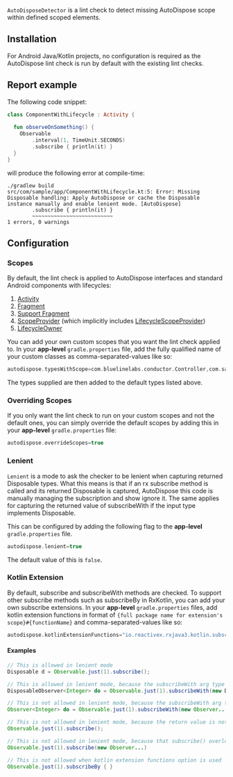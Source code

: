 `AutoDisposeDetector` is a lint check to detect missing AutoDispose scope within defined scoped elements. 

## Installation

For Android Java/Kotlin projects, no configuration is required as the AutoDispose lint check is run by default with the existing lint checks. 

## Report example

The following code snippet:
```kotlin
class ComponentWithLifecycle : Activity {
  
  fun observeOnSomething() {
    Observable
        .interval(1, TimeUnit.SECONDS)
        .subscribe { println(it) }
  }
}
```
will produce the following error at compile-time:
```console
./gradlew build
src/com/sample/app/ComponentWithLifecycle.kt:5: Error: Missing Disposable handling: Apply AutoDispose or cache the Disposable instance manually and enable lenient mode. [AutoDispose]
        .subscribe { println(it) }
        ~~~~~~~~~~~~~~~~~~~~~~~~~~
1 errors, 0 warnings
```

## Configuration

### Scopes

By default, the lint check is applied to AutoDispose interfaces and standard Android components with lifecycles:
1. [Activity](https://developer.android.com/reference/android/app/Activity.html)
2. [Fragment](https://developer.android.com/reference/android/app/Fragment.html)
3. [Support Fragment](https://developer.android.com/reference/android/support/v4/app/Fragment.html)
4. [ScopeProvider](https://uber.github.io/AutoDispose/1.x/autodispose/com/uber/autodispose/ScopeProvider.html) (which implicitly includes [LifecycleScopeProvider](https://uber.github.io/AutoDispose/1.x/autodispose/com/uber/autodispose/LifecycleScopeProvider.html))
5. [LifecycleOwner](https://developer.android.com/reference/android/arch/lifecycle/LifecycleOwner.html)

You can add your own custom scopes that you want the lint check applied to. In your **app-level** `gradle.properties` file, add the fully qualified name of your custom classes as comma-separated-values like so:
```groovy
autodispose.typesWithScope=com.bluelinelabs.conductor.Controller,com.sample.app.BasePresenter
```
The types supplied are then added to the default types listed above. 

### Overriding Scopes

If you only want the lint check to run on your custom scopes and not the default ones, you can simply override the default scopes by adding this in your **app-level** `gradle.properties` file:
```groovy
autodispose.overrideScopes=true
```

### Lenient

`Lenient` is a mode to ask the checker to be lenient when capturing returned Disposable types. What this means is that if an rx subscribe method is called and its returned Disposable is captured, AutoDispose this code is manually managing the subscription and show ignore it. The same applies for capturing the returned value of subscribeWith if the input type implements Disposable.

This can be configured by adding the following flag to the **app-level** `gradle.properties` file. 
```groovy
autodispose.lenient=true
```

The default value of this is `false`. 

### Kotlin Extension

By default, subscribe and subscribeWith methods are checked. To support other subscribe methods such as subscribeBy in RxKotlin, you can add your own subscribe extensions.
In your **app-level** `gradle.properties` files, add kotlin extension functions in format of `{full package name for extension's scope}#{functionName}` and comma-separated-values like so:

```groovy
autodispose.kotlinExtensionFunctions="io.reactivex.rxjava3.kotlin.subscribers#subscribeBy,com.sample.app.SubscribeExt#subscribe2"
```

#### Examples
```java
// This is allowed in lenient mode
Disposable d = Observable.just(1).subscribe();

// This is allowed in lenient mode, because the subscribeWith arg type is Disposable
DisposableObserver<Integer> do = Observable.just(1).subscribeWith(new DisposableObserver...)

// This is not allowed in lenient mode, because the subscribeWith arg type is not Disposable
Observer<Integer> do = Observable.just(1).subscribeWith(new Observer...)

// This is not allowed in lenient mode, because the return value is not captured
Observable.just(1).subscribe();

// This is not allowed in lenient mode, because that subscribe() overload just returns void
Observable.just(1).subscribe(new Observer...)

// This is not allowed when kotlin extension functions option is used
Observable.just(1).subscribeBy { }
```
